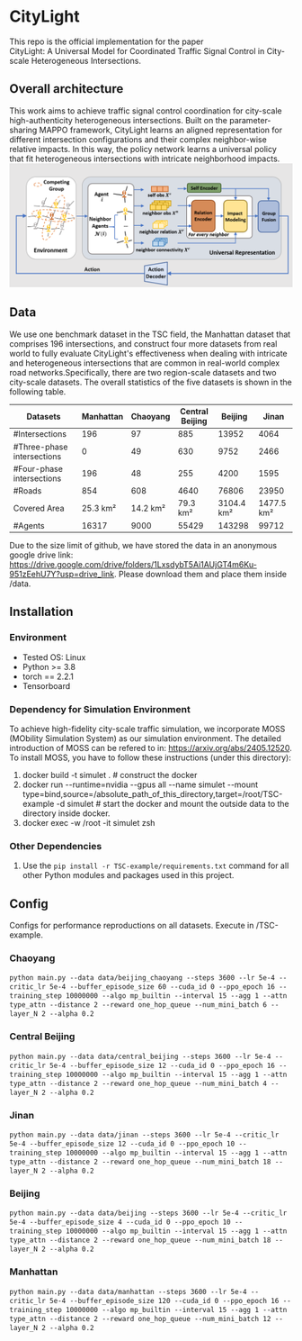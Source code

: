 # CityLight

This repo is the official implementation for the paper   
CityLight: A Universal Model for Coordinated Traffic Signal Control in City-scale Heterogeneous Intersections.

## Overall architecture
This work aims to achieve traffic signal control coordination for city-scale high-authenticity heterogeneous intersections. Built on the parameter-sharing MAPPO framework, CityLight learns an aligned representation for different intersection configurations and their complex neighbor-wise relative impacts. In this way, the policy network learns a universal policy that fit heterogeneous intersections with intricate neighborhood impacts. 
![Overall framework](figs/framework.png)


## Data
We use one benchmark dataset in the TSC field, the Manhattan dataset that comprises 196 intersections, and construct four more datasets from real world to fully evaluate CityLight's effectiveness when dealing with intricate and heterogeneous intersections that are common in real-world complex road networks.Specifically, there are two region-scale datasets and two city-scale datasets. The overall statistics of the five datasets is shown in the following table. 

| Datasets                 | Manhattan | Chaoyang  | Central Beijing | Beijing    | Jinan     |
|--------------------------|-----------|-----------------|------------|-----------|-----------|
| \#Intersections          | 196        | 97        | 885             | 13952      | 4064      |
| \#Three-phase intersections | 0         |  49        | 630             | 9752       | 2466      |
| \#Four-phase intersections | 196       |48        | 255             | 4200       | 1595      |
| \#Roads                  | 854         |608       | 4640            | 76806      | 23950     |
| Covered Area             |  25.3 km²  |   14.2 km²  | 79.3 km²      | 3104.4 km² | 1477.5 km²|
| \#Agents                 | 16317      |9000      | 55429           | 143298     | 99712     |


Due to the size limit of github, we have stored the data in an anonymous google drive link: https://drive.google.com/drive/folders/1LxsdybT5Ai1AUjGT4m6Ku-951zEehU7Y?usp=drive_link. Please download them and place them inside /data.

## Installation
### Environment
- Tested OS: Linux
- Python >= 3.8
- torch == 2.2.1
- Tensorboard
  
### Dependency for Simulation Environment
To achieve high-fidelity city-scale traffic simulation, we incorporate MOSS (MObility Simulation System) as our simulation environment. The detailed introduction of MOSS can be refered to in: https://arxiv.org/abs/2405.12520. To install MOSS, you have to follow these instructions (under this directory):

1. docker build -t simulet .            # construct the docker
2. docker run --runtime=nvidia --gpus all --name simulet --mount type=bind,source=/absolute_path_of_this_directory,target=/root/TSC-example -d simulet      # start the docker and mount the outside data to the directory inside docker.
3. docker exec -w /root -it simulet zsh

### Other Dependencies
1. Use the ```pip install -r TSC-example/requirements.txt``` command for all other Python modules and packages used in this project.

## Config 
Configs for performance reproductions on all datasets. 
Execute in /TSC-example.


### Chaoyang
```
python main.py --data data/beijing_chaoyang --steps 3600 --lr 5e-4 --critic_lr 5e-4 --buffer_episode_size 60 --cuda_id 0 --ppo_epoch 16 --training_step 10000000 --algo mp_builtin --interval 15 --agg 1 --attn type_attn --distance 2 --reward one_hop_queue --num_mini_batch 6 --layer_N 2 --alpha 0.2 
```

### Central Beijing
```
python main.py --data data/central_beijing --steps 3600 --lr 5e-4 --critic_lr 5e-4 --buffer_episode_size 12 --cuda_id 0 --ppo_epoch 16 --training_step 10000000 --algo mp_builtin --interval 15 --agg 1 --attn type_attn --distance 2 --reward one_hop_queue --num_mini_batch 4 --layer_N 2 --alpha 0.2 
```

### Jinan
```
python main.py --data data/jinan --steps 3600 --lr 5e-4 --critic_lr 5e-4 --buffer_episode_size 12 --cuda_id 0 --ppo_epoch 10 --training_step 10000000 --algo mp_builtin --interval 15 --agg 1 --attn type_attn --distance 2 --reward one_hop_queue --num_mini_batch 18 --layer_N 2 --alpha 0.2 
```

### Beijing
```
python main.py --data data/beijing --steps 3600 --lr 5e-4 --critic_lr 5e-4 --buffer_episode_size 4 --cuda_id 0 --ppo_epoch 10 --training_step 10000000 --algo mp_builtin --interval 15 --agg 1 --attn type_attn --distance 2 --reward one_hop_queue --num_mini_batch 18 --layer_N 2 --alpha 0.2 
```

### Manhattan
```
python main.py --data data/manhattan --steps 3600 --lr 5e-4 --critic_lr 5e-4 --buffer_episode_size 120 --cuda_id 0 --ppo_epoch 16 --training_step 10000000 --algo mp_builtin --interval 15 --agg 1 --attn type_attn --distance 2 --reward one_hop_queue --num_mini_batch 12 --layer_N 2 --alpha 0.2
```
